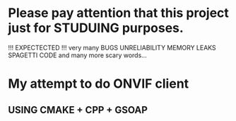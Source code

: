 # Please pay attention that this project just for STUDUING purposes.
!!! EXPECTECTED !!!
  very many BUGS
  UNRELIABILITY
  MEMORY LEAKS
  SPAGETTI CODE
  and many more scary words...

# My attempt to do ONVIF client
## USING CMAKE + CPP + GSOAP
